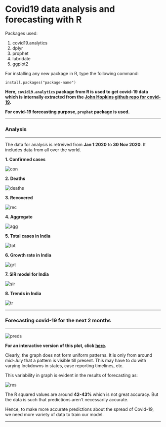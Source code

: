 # Covid19 data analysis and forecasting with R

Packages used:

1. covid19.analytics
2. dplyr
3. prophet
4. lubridate
5. ggplot2

For installing any new package in R, type the following command:

```
install.packages("package-name")
```
**Here, `covid19.analytics` package from R is used to get covid-19 data which is internally extracted from the [John Hopkins github repo for covid-19](https://github.com/CSSEGISandData/COVID-19).**

**For covid-19 forecasting purpose, `prophet` package is used.**

---

### Analysis

---

The data for analysis is retreived from **Jan 1 2020** to **30 Nov 2020**. It includes data from all over the world.

**1. Confirmed cases**

![con][a]

[a]: https://github.com/adityarc19/covid19-with-R/blob/main/images/confirmed.png

**2. Deaths**

![deaths][b]

[b]: https://github.com/adityarc19/covid19-with-R/blob/main/images/deaths.png


**3. Recovered**

![rec][c]

[c]: https://github.com/adityarc19/covid19-with-R/blob/main/images/recovered.png


**4. Aggregate**

![agg][d]

[d]: https://github.com/adityarc19/covid19-with-R/blob/main/images/aggregate.png


**5. Total cases in India**

![tot][e]

[e]: https://github.com/adityarc19/covid19-with-R/blob/main/images/total.png


**6. Growth rate in India**

![grt][f]

[f]: https://github.com/adityarc19/covid19-with-R/blob/main/images/growth.png


**7. SIR model for India**

![sir][g]

[g]: https://github.com/adityarc19/covid19-with-R/blob/main/images/Sir-model.png

**8. Trends in India**

![tr][j]

[j]: https://github.com/adityarc19/covid19-with-R/blob/main/images/trends.jpeg

---

### Forecasting covid-19 for the next 2 months 

---

![preds][h]

[h]: https://github.com/adityarc19/covid19-with-R/blob/main/images/predictions.png


**For an interactive version of this plot, click [here](https://adityarc19.github.io/covid/index.html).**


Clearly, the graph does not form uniform patterns. It is only from around mid-July that a pattern is visible till present. This may have to do with varying lockdowns in states, case reporting timelines, etc. 

This variability in graph is evident in the results of forecasting as:

![res][i]

[i]: https://github.com/adityarc19/covid19-with-R/blob/main/images/results.png

The R squared values are around **42-43%** which is not great accuracy. But the data is such that predictions aren't necessarily accurate.

Hence, to make more accurate predictions about the spread of Covid-19, we need more variety of data to train our model.

---

















